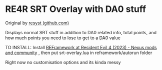 # RE4R SRT Overlay with DA0 stuff

Original by  [resyst (github.com)](https://github.com/resyst)

Displays normal SRT stuff in addition to DA0 related info, total points, and how much points you need to lose to get to a DA0 value

TO INSTALL: Install [REFramework at Resident Evil 4 (2023) - Nexus mods and community](https://www.nexusmods.com/residentevil42023/mods/12) , then put srt-overlay.lua in reframework/autorun folder

Right now no customisation options and its kinda messy
